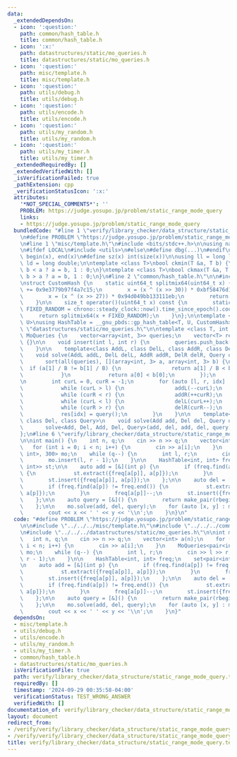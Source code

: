 ```yaml
---
data:
  _extendedDependsOn:
  - icon: ':question:'
    path: common/hash_table.h
    title: common/hash_table.h
  - icon: ':x:'
    path: datastructures/static/mo_queries.h
    title: datastructures/static/mo_queries.h
  - icon: ':question:'
    path: misc/template.h
    title: misc/template.h
  - icon: ':question:'
    path: utils/debug.h
    title: utils/debug.h
  - icon: ':question:'
    path: utils/encode.h
    title: utils/encode.h
  - icon: ':question:'
    path: utils/my_random.h
    title: utils/my_random.h
  - icon: ':question:'
    path: utils/my_timer.h
    title: utils/my_timer.h
  _extendedRequiredBy: []
  _extendedVerifiedWith: []
  _isVerificationFailed: true
  _pathExtension: cpp
  _verificationStatusIcon: ':x:'
  attributes:
    '*NOT_SPECIAL_COMMENTS*': ''
    PROBLEM: https://judge.yosupo.jp/problem/static_range_mode_query
    links:
    - https://judge.yosupo.jp/problem/static_range_mode_query
  bundledCode: "#line 1 \"verify/library_checker/data_structure/static_range_mode_query.test.cpp\"\
    \n#define PROBLEM \"https://judge.yosupo.jp/problem/static_range_mode_query\"\n\
    \n#line 1 \"misc/template.h\"\n#include <bits/stdc++.h>\n\nusing namespace std;\n\
    \n#ifdef LOCAL\n#include <utils>\n#else\n#define dbg(...)\n#endif\n\n#define all(x)\
    \ begin(x), end(x)\n#define sz(x) int(size(x))\n\nusing ll = long long;\nusing\
    \ ld = long double;\n\ntemplate <class T>\nbool ckmin(T &a, T b) {\n    return\
    \ b < a ? a = b, 1 : 0;\n}\ntemplate <class T>\nbool ckmax(T &a, T b) {\n    return\
    \ b > a ? a = b, 1 : 0;\n}\n#line 2 \"common/hash_table.h\"\n\n#include <ext/pb_ds/assoc_container.hpp>\n\
    \nstruct CustomHash {\n    static uint64_t splitmix64(uint64_t x) {\n        x\
    \ += 0x9e3779b97f4a7c15;\n        x = (x ^ (x >> 30)) * 0xbf58476d1ce4e5b9;\n\
    \        x = (x ^ (x >> 27)) * 0x94d049bb133111eb;\n        return x ^ (x >> 31);\n\
    \    }\n\n    size_t operator()(uint64_t x) const {\n        static const uint64_t\
    \ FIXED_RANDOM = chrono::steady_clock::now().time_since_epoch().count();\n   \
    \     return splitmix64(x + FIXED_RANDOM);\n    }\n};\n\ntemplate <class T, class\
    \ U>\nusing HashTable = __gnu_pbds::gp_hash_table<T, U, CustomHash>;\n#line 2\
    \ \"datastructures/static/mo_queries.h\"\n\ntemplate <class T, int B>\nstruct\
    \ MoQueries {\n    vector<array<int, 3>> queries;\n    vector<T> res;\n\n    MoQueries()\
    \ {}\n\n    void insert(int l, int r) {\n        queries.push_back({l, r, sz(queries)});\n\
    \    }\n\n    template<class AddL, class DelL, class AddR, class DelR, class Query>\n\
    \    void solve(AddL addL, DelL delL, AddR addR, DelR delR, Query query) {\n \
    \       sort(all(queries), [](array<int, 3> a, array<int, 3> b) {\n          \
    \  if (a[1] / B != b[1] / B) {\n                return a[1] / B < b[1] / B;\n\
    \            }\n            return a[0] < b[0];\n        });\n        res.resize(sz(queries));\n\
    \n        int curL = 0, curR = -1;\n        for (auto [l, r, idx] : queries) {\n\
    \            while (curL > l) {\n                addL(--curL);\n            }\n\
    \            while (curR < r) {\n                addR(++curR);\n            }\n\
    \            while (curL < l) {\n                delL(curL++);\n            }\n\
    \            while (curR > r) {\n                delR(curR--);\n            }\n\
    \            res[idx] = query();\n        }\n    }\n\n    template<class Add,\
    \ class Del, class Query>\n    void solve(Add add, Del del, Query query) {\n \
    \       solve<Add, Del, Add, Del, Query>(add, del, add, del, query);\n    }\n\
    };\n#line 6 \"verify/library_checker/data_structure/static_range_mode_query.test.cpp\"\
    \n\nint main() {\n    int n, q;\n    cin >> n >> q;\n    vector<int> a(n);\n \
    \   for (int i = 0; i < n; i++) {\n        cin >> a[i];\n    }\n    MoQueries<pair<int,\
    \ int>, 300> mo;\n    while (q--) {\n        int l, r;\n        cin >> l >> r;\n\
    \        mo.insert(l, r - 1);\n    }\n\n    HashTable<int, int> freq;\n    set<pair<int,\
    \ int>> st;\n\n    auto add = [&](int p) {\n        if (freq.find(a[p]) != freq.end())\
    \ {\n            st.extract({freq[a[p]], a[p]});\n        }\n        freq[a[p]]++;\n\
    \        st.insert({freq[a[p]], a[p]});\n    };\n\n    auto del = [&](int p) {\n\
    \        if (freq.find(a[p]) != freq.end()) {\n            st.extract({freq[a[p]],\
    \ a[p]});\n        }\n        freq[a[p]]--;\n        st.insert({freq[a[p]], a[p]});\n\
    \    };\n\n    auto query = [&]() {\n        return make_pair(rbegin(st)->s, rbegin(st)->f);\n\
    \    };\n\n    mo.solve(add, del, query);\n    for (auto [x, y] : mo.res) {\n\
    \        cout << x << ' ' << y << '\\n';\n    }\n}\n"
  code: "#define PROBLEM \"https://judge.yosupo.jp/problem/static_range_mode_query\"\
    \n\n#include \"../../../misc/template.h\"\n#include \"../../../common/hash_table.h\"\
    \n#include \"../../../datastructures/static/mo_queries.h\"\n\nint main() {\n \
    \   int n, q;\n    cin >> n >> q;\n    vector<int> a(n);\n    for (int i = 0;\
    \ i < n; i++) {\n        cin >> a[i];\n    }\n    MoQueries<pair<int, int>, 300>\
    \ mo;\n    while (q--) {\n        int l, r;\n        cin >> l >> r;\n        mo.insert(l,\
    \ r - 1);\n    }\n\n    HashTable<int, int> freq;\n    set<pair<int, int>> st;\n\
    \n    auto add = [&](int p) {\n        if (freq.find(a[p]) != freq.end()) {\n\
    \            st.extract({freq[a[p]], a[p]});\n        }\n        freq[a[p]]++;\n\
    \        st.insert({freq[a[p]], a[p]});\n    };\n\n    auto del = [&](int p) {\n\
    \        if (freq.find(a[p]) != freq.end()) {\n            st.extract({freq[a[p]],\
    \ a[p]});\n        }\n        freq[a[p]]--;\n        st.insert({freq[a[p]], a[p]});\n\
    \    };\n\n    auto query = [&]() {\n        return make_pair(rbegin(st)->s, rbegin(st)->f);\n\
    \    };\n\n    mo.solve(add, del, query);\n    for (auto [x, y] : mo.res) {\n\
    \        cout << x << ' ' << y << '\\n';\n    }\n}"
  dependsOn:
  - misc/template.h
  - utils/debug.h
  - utils/encode.h
  - utils/my_random.h
  - utils/my_timer.h
  - common/hash_table.h
  - datastructures/static/mo_queries.h
  isVerificationFile: true
  path: verify/library_checker/data_structure/static_range_mode_query.test.cpp
  requiredBy: []
  timestamp: '2024-09-29 00:35:58-04:00'
  verificationStatus: TEST_WRONG_ANSWER
  verifiedWith: []
documentation_of: verify/library_checker/data_structure/static_range_mode_query.test.cpp
layout: document
redirect_from:
- /verify/verify/library_checker/data_structure/static_range_mode_query.test.cpp
- /verify/verify/library_checker/data_structure/static_range_mode_query.test.cpp.html
title: verify/library_checker/data_structure/static_range_mode_query.test.cpp
---
```

